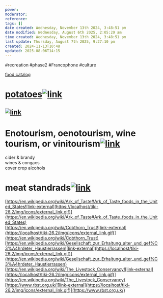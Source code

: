 ```yaml
---
power: 
moderator: 
reference: 
tags: []
date created: Wednesday, November 13th 2024, 3:48:51 pm
date modified: Wednesday, August 6th 2025, 2:05:20 am
time created: Wednesday, November 13th 2024, 3:48:51 pm
last update: Thursday, August 7th 2025, 9:27:10 pm
created: 2024-11-13T10:48
updated: 2025-08-06T14:15
---
```

#recreation #phase2 #Francophone #culture 

[food catalog](https://localhost/tiki-26.2/tiki-index.php?page=food-catalog "food catalog")

# [potatoes](https://localhost/tiki-26.2/tiki-editpage.php?page=Solanum+tuberosum "Create page: Solanum tuberosum")[![link](https://localhost/tiki-26.2/img/icons/link.png)](https://localhost/tiki-26.2/tiki-index.php?page=Aroostock-agritourism#potatoes)

## [![link](https://localhost/tiki-26.2/img/icons/link.png)](https://localhost/tiki-26.2/tiki-index.php?page=Aroostock-agritourism#ad41d8cd98f00b204e9800998ecf8427e)

# Enotourism, oenotourism, wine tourism, or vinitourism[![link](https://localhost/tiki-26.2/img/icons/link.png)](https://localhost/tiki-26.2/tiki-index.php?page=Aroostock-agritourism#Enotourism_oenotourism_wine_tourism_or_vinitourism)

cider & brandy  
wines & congacs  
cover crop alcohols

# meat standrads[![link](https://localhost/tiki-26.2/img/icons/link.png)](https://localhost/tiki-26.2/tiki-index.php?page=Aroostock-agritourism#meat_standrads)

[https://en.wikipedia.org/wiki/Ark_of_Taste#Ark_of_Taste_foods_in_the_United_States![link-external](https://localhost/tiki-26.2/img/icons/external_link.gif)](https://en.wikipedia.org/wiki/Ark_of_Taste#Ark_of_Taste_foods_in_the_United_States)  
[https://en.wikipedia.org/wiki/Cobthorn_Trust![link-external](https://localhost/tiki-26.2/img/icons/external_link.gif)](https://en.wikipedia.org/wiki/Cobthorn_Trust)  
[https://en.wikipedia.org/wiki/Gesellschaft_zur_Erhaltung_alter_und_gef%C3%A4hrdeter_Haustierrassen![link-external](https://localhost/tiki-26.2/img/icons/external_link.gif)](https://en.wikipedia.org/wiki/Gesellschaft_zur_Erhaltung_alter_und_gef%C3%A4hrdeter_Haustierrassen)  
[https://en.wikipedia.org/wiki/The_Livestock_Conservancy![link-external](https://localhost/tiki-26.2/img/icons/external_link.gif)](https://en.wikipedia.org/wiki/The_Livestock_Conservancy)  
[https://www.rbst.org.uk/![link-external](https://localhost/tiki-26.2/img/icons/external_link.gif)](https://www.rbst.org.uk/)